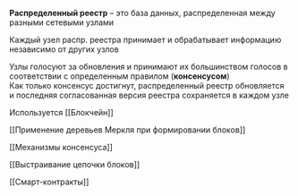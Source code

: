 **Распределенный реестр** – это база данных, распределенная между разными сетевыми узлами

Каждый узел распр. реестра принимает и обрабатывает информацию независимо от других узлов

Узлы голосуют за обновления и принимают их большинством голосов в соответствии с определенным правилом (**консенсусом**)<br>
Как только консенсус достигнут, распределенный реестр обновляется<br>и последняя согласованная версия реестра сохраняется в каждом узле

Используется [[Блокчейн]]

[[Применение деревьев Меркля при формировании блоков]]

[[Механизмы консенсуса]]

[[Выстраивание цепочки блоков]]

[[Смарт-контракты]]

